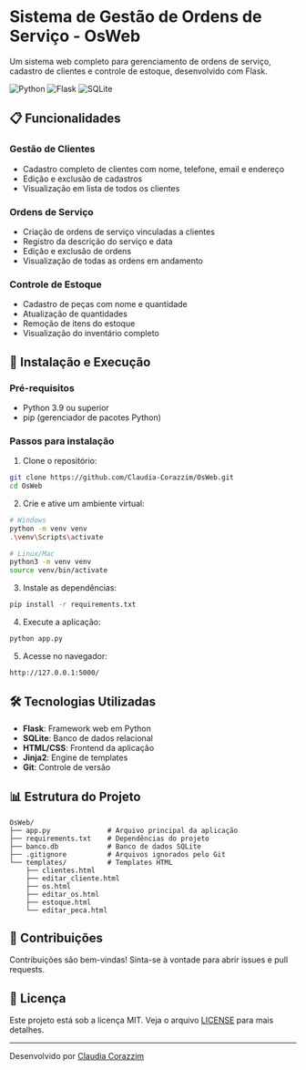 # Sistema de Gestão de Ordens de Serviço - OsWeb

Um sistema web completo para gerenciamento de ordens de serviço, cadastro de clientes e controle de estoque, desenvolvido com Flask.

![Python](https://img.shields.io/badge/python-3.9+-blue.svg)
![Flask](https://img.shields.io/badge/flask-3.1.1-lightgrey.svg)
![SQLite](https://img.shields.io/badge/sqlite-3-green.svg)

## 📋 Funcionalidades

### Gestão de Clientes
- Cadastro completo de clientes com nome, telefone, email e endereço
- Edição e exclusão de cadastros
- Visualização em lista de todos os clientes

### Ordens de Serviço
- Criação de ordens de serviço vinculadas a clientes
- Registro da descrição do serviço e data
- Edição e exclusão de ordens
- Visualização de todas as ordens em andamento

### Controle de Estoque
- Cadastro de peças com nome e quantidade
- Atualização de quantidades
- Remoção de itens do estoque
- Visualização do inventário completo

## 🚀 Instalação e Execução

### Pré-requisitos
- Python 3.9 ou superior
- pip (gerenciador de pacotes Python)

### Passos para instalação

1. Clone o repositório:
```bash
git clone https://github.com/Claudia-Corazzim/OsWeb.git
cd OsWeb
```

2. Crie e ative um ambiente virtual:
```bash
# Windows
python -m venv venv
.\venv\Scripts\activate

# Linux/Mac
python3 -m venv venv
source venv/bin/activate
```

3. Instale as dependências:
```bash
pip install -r requirements.txt
```

4. Execute a aplicação:
```bash
python app.py
```

5. Acesse no navegador:
```
http://127.0.0.1:5000/
```

## 🛠️ Tecnologias Utilizadas

- **Flask**: Framework web em Python
- **SQLite**: Banco de dados relacional
- **HTML/CSS**: Frontend da aplicação
- **Jinja2**: Engine de templates
- **Git**: Controle de versão

## 📊 Estrutura do Projeto

```
OsWeb/
├── app.py              # Arquivo principal da aplicação
├── requirements.txt    # Dependências do projeto
├── banco.db            # Banco de dados SQLite
├── .gitignore          # Arquivos ignorados pelo Git
└── templates/          # Templates HTML
    ├── clientes.html
    ├── editar_cliente.html
    ├── os.html
    ├── editar_os.html
    ├── estoque.html
    └── editar_peca.html
```

## 🤝 Contribuições

Contribuições são bem-vindas! Sinta-se à vontade para abrir issues e pull requests.

## 📝 Licença

Este projeto está sob a licença MIT. Veja o arquivo [LICENSE](LICENSE) para mais detalhes.

---

Desenvolvido por [Claudia Corazzim](https://github.com/Claudia-Corazzim)

